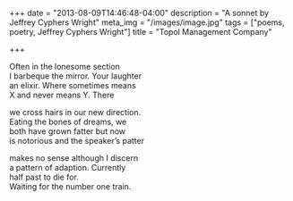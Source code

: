 +++
date = "2013-08-09T14:46:48-04:00"
description = "A sonnet by Jeffrey Cyphers Wright"
meta_img = "/images/image.jpg"
tags = ["poems, poetry, Jeffrey Cyphers Wright"]
title = "Topol Management Company"

+++

<p>Often in the lonesome section<br>
I barbeque the mirror. Your laughter<br>
an elixir. Where sometimes means<br>
X and never means Y. There</p>

<p>we cross hairs in our new direction.<br>
Eating the bones of dreams, we<br> 
both have grown fatter but now<br>
is notorious and the speaker’s patter</p>

<p>makes no sense although I discern<br>
a pattern of adaption.  Currently<br>
half past to die for.<br>
Waiting for the number one train.</p>



